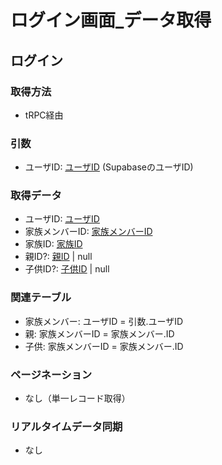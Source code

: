 # ログイン画面_データ取得

## ログイン
### 取得方法
- tRPC経由

### 引数
- ユーザID: [ユーザID](../../認証/認証_値オブジェクト.md#ユーザid) (SupabaseのユーザID)

### 取得データ
- ユーザID: [ユーザID](../../認証/認証_値オブジェクト.md#ユーザid)
- 家族メンバーID: [家族メンバーID](../../家族メンバー/家族メンバー_値オブジェクト.md#家族メンバーid)
- 家族ID: [家族ID](../../家族/家族_値オブジェクト.md#家族id)
- 親ID?: [親ID](../../親/親_値オブジェクト.md#親id) | null
- 子供ID?: [子供ID](../../子供/子供_値オブジェクト.md#子供id) | null
 
### 関連テーブル
- 家族メンバー: ユーザID = 引数.ユーザID
- 親: 家族メンバーID = 家族メンバー.ID
- 子供: 家族メンバーID = 家族メンバー.ID

### ページネーション
- なし（単一レコード取得）

### リアルタイムデータ同期
- なし
